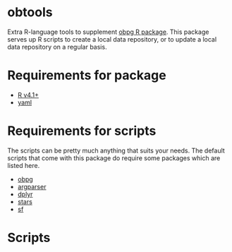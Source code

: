 obtools
================

Extra R-language tools to supplement [obpg R
package](https://github.com/BigelowLab/obpg). This package serves up R
scripts to create a local data repository, or to update a local data
repository on a regular basis.

# Requirements for package

- [R v4.1+](https://www.r-project.org/)
- [yaml](https://CRAN.R-project.org/package=yaml)

# Requirements for scripts

The scripts can be pretty much anything that suits your needs. The
default scripts that come with this package do require some packages
which are listed here.

- [obpg](https://github.com/BigelowLab/obpg)
- [argparser](https://CRAN.R-project.org/package=argparser)
- [dplyr](https://CRAN.R-project.org/package=dplyr)
- [stars](https://CRAN.R-project.org/package=stars)
- [sf](https://CRAN.R-project.org/package=sf)

# Scripts
